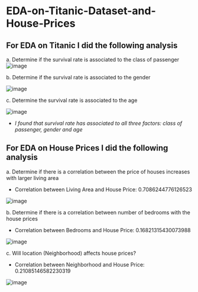 # EDA-on-Titanic-Dataset-and-House-Prices
## For EDA on Titanic I did the following analysis
a. Determine if the survival rate is associated to the class of passenger ![image](https://github.com/DD2810/EDA-on-Titanic-Dataset/assets/144724889/42c75d9a-d293-47b0-9434-38a83b27d563)

b. Determine if the survival rate is associated to the gender

![image](https://github.com/DD2810/EDA-on-Titanic-Dataset/assets/144724889/7c006ad0-889d-4b05-8f36-dd0bcdb927c9)

c. Determine the survival rate is associated to the age

 ![image](https://github.com/DD2810/EDA-on-Titanic-Dataset/assets/144724889/31b35183-7ada-4bd4-9c0d-84ee8ffcf120)
 
* _*I found that survival rate has associated to all three factors: class of passenger, gender and age*_

## For EDA on House Prices I did the following analysis
a. Determine if there is a correlation between the price of houses increases with larger living area

* Correlation between Living Area and House Price: 0.7086244776126523
  
![image](https://github.com/DD2810/EDA-on-Titanic-Dataset/assets/144724889/08b15432-6576-4b28-896a-979288a528dd)

b. Determine if there is a correlation between number of bedrooms with the house prices

* Correlation between Bedrooms and House Price: 0.16821315430073988

![image](https://github.com/DD2810/EDA-on-Titanic-Dataset/assets/144724889/f616ee56-99ad-42f4-9db1-53a137655b01)

c. Will location (Neighborhood) affects house prices?

* Correlation between Neighborhood and House Price: 0.21085146582230319

![image](https://github.com/DD2810/EDA-on-Titanic-Dataset/assets/144724889/f07a452b-4c5d-43ce-b9f8-087617a64efd)


